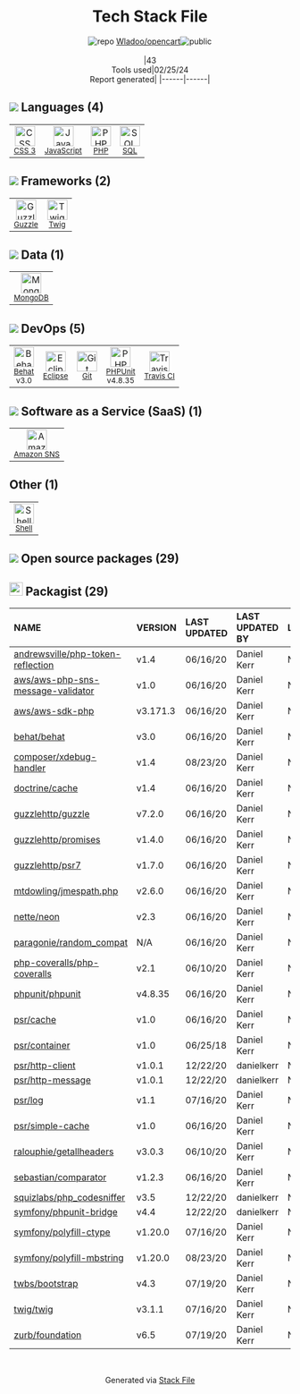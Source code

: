 <!--
&lt;--- Readme.md Snippet without images Start ---&gt;
## Tech Stack
Wladoo/opencart is built on the following main stack:

- [JavaScript](https://developer.mozilla.org/en-US/docs/Web/JavaScript) – Languages
- [PHP](http://www.php.net/) – Languages
- [SQL](https://en.wikipedia.org/wiki/SQL) – Languages
- [Guzzle](http://guzzlephp.org/) – Microframeworks (Backend)
- [Twig](https://twig.symfony.com/) – Frameworks (Full Stack)
- [MongoDB](http://www.mongodb.com/) – Databases
- [Behat](http://behat.org) – Testing Frameworks
- [Eclipse](https://www.eclipse.org/) – Integrated Development Environment
- [PHPUnit](https://phpunit.de/) – Testing Frameworks
- [Travis CI](http://travis-ci.com/) – Continuous Integration
- [Amazon SNS](http://aws.amazon.com/sns/) – Mobile Push Messaging
- [Shell](https://en.wikipedia.org/wiki/Shell_script) – Shells

Full tech stack [here](/techstack.md)

&lt;--- Readme.md Snippet without images End ---&gt;

&lt;--- Readme.md Snippet with images Start ---&gt;
## Tech Stack
Wladoo/opencart is built on the following main stack:

- <img width='25' height='25' src='https://img.stackshare.io/service/1209/javascript.jpeg' alt='JavaScript'/> [JavaScript](https://developer.mozilla.org/en-US/docs/Web/JavaScript) – Languages
- <img width='25' height='25' src='https://img.stackshare.io/service/991/hwUcGZ41_400x400.jpg' alt='PHP'/> [PHP](http://www.php.net/) – Languages
- <img width='25' height='25' src='https://img.stackshare.io/service/2271/default_068d33483bba6b81ee13fbd4dc7aab9780896a54.png' alt='SQL'/> [SQL](https://en.wikipedia.org/wiki/SQL) – Languages
- <img width='25' height='25' src='https://img.stackshare.io/service/2350/638632.png' alt='Guzzle'/> [Guzzle](http://guzzlephp.org/) – Microframeworks (Backend)
- <img width='25' height='25' src='https://img.stackshare.io/service/1642/default_3debd3a9a6d757c011130c7a9626e7c3bd8be945.png' alt='Twig'/> [Twig](https://twig.symfony.com/) – Frameworks (Full Stack)
- <img width='25' height='25' src='https://img.stackshare.io/service/1030/leaf-360x360.png' alt='MongoDB'/> [MongoDB](http://www.mongodb.com/) – Databases
- <img width='25' height='25' src='https://img.stackshare.io/service/1650/7f2139b4b5176b422459c609be965b1e_400x400.png' alt='Behat'/> [Behat](http://behat.org) – Testing Frameworks
- <img width='25' height='25' src='https://img.stackshare.io/service/1446/8cyY6D_m.png' alt='Eclipse'/> [Eclipse](https://www.eclipse.org/) – Integrated Development Environment
- <img width='25' height='25' src='https://img.stackshare.io/service/1616/1_WsEnddd5Y4EgEHsT054kUQ.jpeg' alt='PHPUnit'/> [PHPUnit](https://phpunit.de/) – Testing Frameworks
- <img width='25' height='25' src='https://img.stackshare.io/service/460/Lu6cGu0z_400x400.png' alt='Travis CI'/> [Travis CI](http://travis-ci.com/) – Continuous Integration
- <img width='25' height='25' src='https://img.stackshare.io/service/396/amazon-sns.png' alt='Amazon SNS'/> [Amazon SNS](http://aws.amazon.com/sns/) – Mobile Push Messaging
- <img width='25' height='25' src='https://img.stackshare.io/service/4631/default_c2062d40130562bdc836c13dbca02d318205a962.png' alt='Shell'/> [Shell](https://en.wikipedia.org/wiki/Shell_script) – Shells

Full tech stack [here](/techstack.md)

&lt;--- Readme.md Snippet with images End ---&gt;
-->
<div align="center">

# Tech Stack File
![](https://img.stackshare.io/repo.svg "repo") [Wladoo/opencart](https://github.com/Wladoo/opencart)![](https://img.stackshare.io/public_badge.svg "public")
<br/><br/>
|43<br/>Tools used|02/25/24 <br/>Report generated|
|------|------|
</div>

## <img src='https://img.stackshare.io/languages.svg'/> Languages (4)
<table><tr>
  <td align='center'>
  <img width='36' height='36' src='https://img.stackshare.io/service/6727/css.png' alt='CSS 3'>
  <br>
  <sub><a href="https://developer.mozilla.org/en-US/docs/Web/CSS/CSS3">CSS 3</a></sub>
  <br>
  <sub></sub>
</td>

<td align='center'>
  <img width='36' height='36' src='https://img.stackshare.io/service/1209/javascript.jpeg' alt='JavaScript'>
  <br>
  <sub><a href="https://developer.mozilla.org/en-US/docs/Web/JavaScript">JavaScript</a></sub>
  <br>
  <sub></sub>
</td>

<td align='center'>
  <img width='36' height='36' src='https://img.stackshare.io/service/991/hwUcGZ41_400x400.jpg' alt='PHP'>
  <br>
  <sub><a href="http://www.php.net/">PHP</a></sub>
  <br>
  <sub></sub>
</td>

<td align='center'>
  <img width='36' height='36' src='https://img.stackshare.io/service/2271/default_068d33483bba6b81ee13fbd4dc7aab9780896a54.png' alt='SQL'>
  <br>
  <sub><a href="https://en.wikipedia.org/wiki/SQL">SQL</a></sub>
  <br>
  <sub></sub>
</td>

</tr>
</table>

## <img src='https://img.stackshare.io/frameworks.svg'/> Frameworks (2)
<table><tr>
  <td align='center'>
  <img width='36' height='36' src='https://img.stackshare.io/service/2350/638632.png' alt='Guzzle'>
  <br>
  <sub><a href="http://guzzlephp.org/">Guzzle</a></sub>
  <br>
  <sub></sub>
</td>

<td align='center'>
  <img width='36' height='36' src='https://img.stackshare.io/service/1642/default_3debd3a9a6d757c011130c7a9626e7c3bd8be945.png' alt='Twig'>
  <br>
  <sub><a href="https://twig.symfony.com/">Twig</a></sub>
  <br>
  <sub></sub>
</td>

</tr>
</table>

## <img src='https://img.stackshare.io/databases.svg'/> Data (1)
<table><tr>
  <td align='center'>
  <img width='36' height='36' src='https://img.stackshare.io/service/1030/leaf-360x360.png' alt='MongoDB'>
  <br>
  <sub><a href="http://www.mongodb.com/">MongoDB</a></sub>
  <br>
  <sub></sub>
</td>

</tr>
</table>

## <img src='https://img.stackshare.io/devops.svg'/> DevOps (5)
<table><tr>
  <td align='center'>
  <img width='36' height='36' src='https://img.stackshare.io/service/1650/7f2139b4b5176b422459c609be965b1e_400x400.png' alt='Behat'>
  <br>
  <sub><a href="http://behat.org">Behat</a></sub>
  <br>
  <sub>v3.0</sub>
</td>

<td align='center'>
  <img width='36' height='36' src='https://img.stackshare.io/service/1446/8cyY6D_m.png' alt='Eclipse'>
  <br>
  <sub><a href="https://www.eclipse.org/">Eclipse</a></sub>
  <br>
  <sub></sub>
</td>

<td align='center'>
  <img width='36' height='36' src='https://img.stackshare.io/service/1046/git.png' alt='Git'>
  <br>
  <sub><a href="http://git-scm.com/">Git</a></sub>
  <br>
  <sub></sub>
</td>

<td align='center'>
  <img width='36' height='36' src='https://img.stackshare.io/service/1616/1_WsEnddd5Y4EgEHsT054kUQ.jpeg' alt='PHPUnit'>
  <br>
  <sub><a href="https://phpunit.de/">PHPUnit</a></sub>
  <br>
  <sub>v4.8.35</sub>
</td>

<td align='center'>
  <img width='36' height='36' src='https://img.stackshare.io/service/460/Lu6cGu0z_400x400.png' alt='Travis CI'>
  <br>
  <sub><a href="http://travis-ci.com/">Travis CI</a></sub>
  <br>
  <sub></sub>
</td>

</tr>
</table>

## <img src='https://img.stackshare.io/saas.svg'/> Software as a Service (SaaS) (1)
<table><tr>
  <td align='center'>
  <img width='36' height='36' src='https://img.stackshare.io/service/396/amazon-sns.png' alt='Amazon SNS'>
  <br>
  <sub><a href="http://aws.amazon.com/sns/">Amazon SNS</a></sub>
  <br>
  <sub></sub>
</td>

</tr>
</table>

## Other (1)
<table><tr>
  <td align='center'>
  <img width='36' height='36' src='https://img.stackshare.io/service/4631/default_c2062d40130562bdc836c13dbca02d318205a962.png' alt='Shell'>
  <br>
  <sub><a href="https://en.wikipedia.org/wiki/Shell_script">Shell</a></sub>
  <br>
  <sub></sub>
</td>

</tr>
</table>


## <img src='https://img.stackshare.io/group.svg' /> Open source packages (29)</h2>

## <img width='24' height='24' src='https://img.stackshare.io/package_manager/1778/default_90cb8b66e85ae5b95928b10bb076ab6a27c7e151.png'/> Packagist (29)

|NAME|VERSION|LAST UPDATED|LAST UPDATED BY|LICENSE|VULNERABILITIES|
|:------|:------|:------|:------|:------|:------|
|[andrewsville/php-token-reflection](https://packagist.org/andrewsville/php-token-reflection)|v1.4|06/16/20|Daniel Kerr |N/A|N/A|
|[aws/aws-php-sns-message-validator](https://packagist.org/aws/aws-php-sns-message-validator)|v1.0|06/16/20|Daniel Kerr |N/A|N/A|
|[aws/aws-sdk-php](https://packagist.org/aws/aws-sdk-php)|v3.171.3|06/16/20|Daniel Kerr |N/A|N/A|
|[behat/behat](https://packagist.org/behat/behat)|v3.0|06/16/20|Daniel Kerr |N/A|N/A|
|[composer/xdebug-handler](https://packagist.org/composer/xdebug-handler)|v1.4|08/23/20|Daniel Kerr |N/A|N/A|
|[doctrine/cache](https://packagist.org/doctrine/cache)|v1.4|06/16/20|Daniel Kerr |N/A|N/A|
|[guzzlehttp/guzzle](https://packagist.org/guzzlehttp/guzzle)|v7.2.0|06/16/20|Daniel Kerr |N/A|N/A|
|[guzzlehttp/promises](https://packagist.org/guzzlehttp/promises)|v1.4.0|06/16/20|Daniel Kerr |N/A|N/A|
|[guzzlehttp/psr7](https://packagist.org/guzzlehttp/psr7)|v1.7.0|06/16/20|Daniel Kerr |N/A|N/A|
|[mtdowling/jmespath.php](https://packagist.org/mtdowling/jmespath.php)|v2.6.0|06/16/20|Daniel Kerr |N/A|N/A|
|[nette/neon](https://packagist.org/nette/neon)|v2.3|06/16/20|Daniel Kerr |N/A|N/A|
|[paragonie/random_compat](https://packagist.org/paragonie/random_compat)|N/A|06/16/20|Daniel Kerr |N/A|N/A|
|[php-coveralls/php-coveralls](https://packagist.org/php-coveralls/php-coveralls)|v2.1|06/10/20|Daniel Kerr |N/A|N/A|
|[phpunit/phpunit](https://packagist.org/phpunit/phpunit)|v4.8.35|06/16/20|Daniel Kerr |N/A|N/A|
|[psr/cache](https://packagist.org/psr/cache)|v1.0|06/16/20|Daniel Kerr |N/A|N/A|
|[psr/container](https://packagist.org/psr/container)|v1.0|06/25/18|Daniel Kerr |N/A|N/A|
|[psr/http-client](https://packagist.org/psr/http-client)|v1.0.1|12/22/20|danielkerr |N/A|N/A|
|[psr/http-message](https://packagist.org/psr/http-message)|v1.0.1|12/22/20|danielkerr |N/A|N/A|
|[psr/log](https://packagist.org/psr/log)|v1.1|07/16/20|Daniel Kerr |N/A|N/A|
|[psr/simple-cache](https://packagist.org/psr/simple-cache)|v1.0|06/16/20|Daniel Kerr |N/A|N/A|
|[ralouphie/getallheaders](https://packagist.org/ralouphie/getallheaders)|v3.0.3|06/10/20|Daniel Kerr |N/A|N/A|
|[sebastian/comparator](https://packagist.org/sebastian/comparator)|v1.2.3|06/16/20|Daniel Kerr |N/A|N/A|
|[squizlabs/php_codesniffer](https://packagist.org/squizlabs/php_codesniffer)|v3.5|12/22/20|danielkerr |N/A|N/A|
|[symfony/phpunit-bridge](https://packagist.org/symfony/phpunit-bridge)|v4.4|12/22/20|danielkerr |N/A|N/A|
|[symfony/polyfill-ctype](https://packagist.org/symfony/polyfill-ctype)|v1.20.0|07/16/20|Daniel Kerr |N/A|N/A|
|[symfony/polyfill-mbstring](https://packagist.org/symfony/polyfill-mbstring)|v1.20.0|08/23/20|Daniel Kerr |N/A|N/A|
|[twbs/bootstrap](https://packagist.org/twbs/bootstrap)|v4.3|07/19/20|Daniel Kerr |N/A|N/A|
|[twig/twig](https://packagist.org/twig/twig)|v3.1.1|07/16/20|Daniel Kerr |N/A|N/A|
|[zurb/foundation](https://packagist.org/zurb/foundation)|v6.5|07/19/20|Daniel Kerr |N/A|N/A|

<br/>
<div align='center'>

Generated via [Stack File](https://github.com/marketplace/stack-file)
